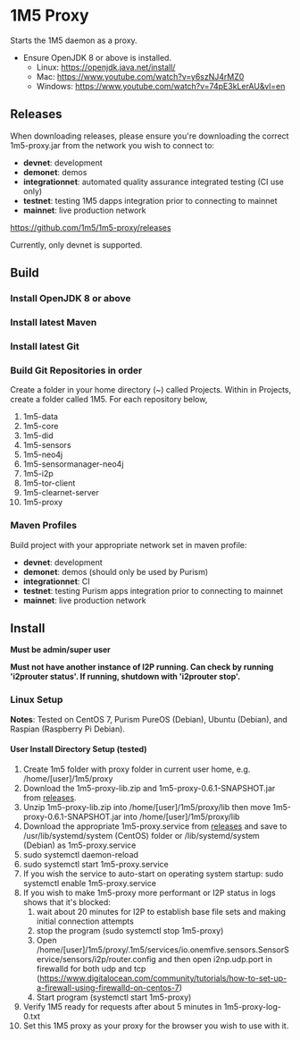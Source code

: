# 1M5 Proxy
Starts the 1M5 daemon as a proxy.
- Ensure OpenJDK 8 or above is installed.
    - Linux: https://openjdk.java.net/install/
    - Mac: https://www.youtube.com/watch?v=y6szNJ4rMZ0
    - Windows: https://www.youtube.com/watch?v=74pE3kLerAU&vl=en

## Releases
When downloading releases, please ensure you're downloading the correct 1m5-proxy.jar from the network you wish to connect to:
- **devnet**: development
- **demonet**: demos 
- **integrationnet**: automated quality assurance integrated testing (CI use only)
- **testnet**: testing 1M5 dapps integration prior to connecting to mainnet
- **mainnet**: live production network

https://github.com/1m5/1m5-proxy/releases

Currently, only devnet is supported.

## Build

### Install OpenJDK 8 or above

### Install latest Maven

### Install latest Git

### Build Git Repositories in order
Create a folder in your home directory (~) called Projects.
Within in Projects, create a folder called 1M5.
For each repository below, 

1. 1m5-data
2. 1m5-core
3. 1m5-did
4. 1m5-sensors
5. 1m5-neo4j
6. 1m5-sensormanager-neo4j
7. 1m5-i2p
8. 1m5-tor-client
9. 1m5-clearnet-server
10. 1m5-proxy

### Maven Profiles
Build project with your appropriate network set in maven profile:
- **devnet**: development
- **demonet**: demos (should only be used by Purism)
- **integrationnet**: CI
- **testnet**: testing Purism apps integration prior to connecting to mainnet
- **mainnet**: live production network

## Install
**Must be admin/super user**

**Must not have another instance of I2P running. Can check by running 'i2prouter status'. If running, shutdown with 'i2prouter stop'.**

### Linux Setup
**Notes**: Tested on CentOS 7, Purism PureOS (Debian), Ubuntu (Debian), and Raspian (Raspberry Pi Debian).

#### User Install Directory Setup (tested)
1. Create 1m5 folder with proxy folder in current user home, e.g. /home/[user]/1m5/proxy
2. Download the 1m5-proxy-lib.zip and 1m5-proxy-0.6.1-SNAPSHOT.jar from [releases](https://github.com/1m5/1m5-proxy/releases/tag/0.6.1-alpha).
3. Unzip 1m5-proxy-lib.zip into /home/[user]/1m5/proxy/lib then move 1m5-proxy-0.6.1-SNAPSHOT.jar into /home/[user]/1m5/proxy/lib
4. Download the appropriate 1m5-proxy.service from [releases](https://github.com/1m5/1m5-proxy/releases/tag/0.6.1-alpha)
    and save to /usr/lib/systemd/system (CentOS) folder or /lib/systemd/system (Debian) as 1m5-proxy.service
5. sudo systemctl daemon-reload
6. sudo systemctl start 1m5-proxy.service 
7. If you wish the service to auto-start on operating system startup: sudo systemctl enable 1m5-proxy.service
8. If you wish to make 1m5-proxy more performant or I2P status in logs shows that it's blocked:
    1. wait about 20 minutes for I2P to establish base file sets and making initial connection attempts
    2. stop the program (sudo systemctl stop 1m5-proxy)
    3. Open /home/[user]/1m5/proxy/.1m5/services/io.onemfive.sensors.SensorService/sensors/i2p/router.config and then open i2np.udp.port in firewalld for both udp and tcp (https://www.digitalocean.com/community/tutorials/how-to-set-up-a-firewall-using-firewalld-on-centos-7)
    4. Start program (systemctl start 1m5-proxy)
9. Verify 1M5 ready for requests after about 5 minutes in 1m5-proxy-log-0.txt
10. Set this 1M5 proxy as your proxy for the browser you wish to use with it.

